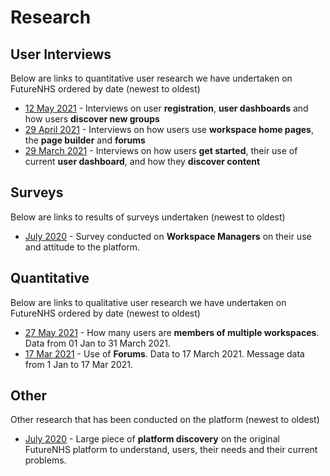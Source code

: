 # Research

## User Interviews
Below are links to quantitative user research we have undertaken on FutureNHS ordered by date (newest to oldest)
- [12 May 2021](/research/user-research-20210512.md) - Interviews on user **registration**, **user dashboards** and how users **discover new groups**
- [29 April 2021](/research/user-research-20210429.md) - Interviews on how users use **workspace home pages**, the **page builder** and **forums**
- [29 March 2021](/research/user-research-20210329.md) - Interviews on how users **get started**, their use of current **user dashboard**, and how they **discover content**

## Surveys
Below are links to results of surveys undertaken (newest to oldest)
- [July 2020](/research/managers-survey-202006.md) - Survey conducted on **Workspace Managers** on their use and attitude to the platform.

## Quantitative
Below are links to qualitative user research we have undertaken on FutureNHS ordered by date (newest to oldest)
- [27 May 2021](/research/stats-research-20210527.md) - How many users are **members of multiple workspaces**. Data from 01 Jan to 31 March 2021.
- [17 Mar 2021](/stats-research-20210317.md) - Use of **Forums**. Data to 17 March 2021. Message data from 1 Jan to 17 Mar 2021.

## Other
Other research that has been conducted on the platform (newest to oldest)
- [July 2020](/research/discovery-2020.md) - Large piece of **platform discovery** on the original FutureNHS platform to understand, users, their needs and their current problems.
